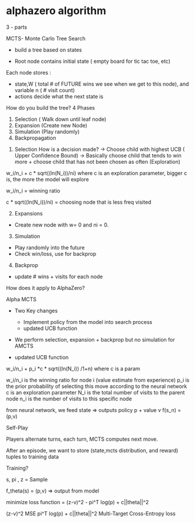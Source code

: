 # alphazero algorithm

3 - parts

MCTS-
Monte Carlo Tree Search 

- build a tree based on states

- Root node contains initial state ( empty board for tic tac toe, etc)

Each node stores :
- state,W ( total # of FUTURE wins we see when we get to this node), and variable n ( # visit count)
- actions decide what the next state is 
 

 How do you build the tree?
4 Phases
1. Selection ( Walk down until leaf node)
2. Expansion (Create new Node)
3. Simulation (Play randomly)
4. Backpropagation


1) Selection
How is a decision made?
-> Choose child with highest UCB ( Upper Confidence Bound)
-> Basically choose child that tends to win more + choose child that has not been chosen as often (Exploration)


w_i/n_i + c * sqrt((ln(N_i))/ni)  where c is an exploration parameter, bigger c is, the more the model will explore

w_i/n_i = winning ratio

 c * sqrt((ln(N_i))/ni) = choosing node that is less freq visited


 2) Expansions
 - Create new node with w= 0 and ni = 0.

 3) Simulation
 - Play randomly into the future 
 - Check win/loss, use for backprop

 4) Backprop
 - update # wins + visits for each node


 How does it apply to AlphaZero?

 Alpha MCTS

 - Two Key changes
    - Implement policy from the model into search process
    - updated UCB function

- We perform selection, expansion + backprop but no simulation for AMCTS

- updated UCB function

w_i/n_i + p_i *c * sqrt((ln(N_i)) /1+n)  where c is a param

w_i/n_i is the winning ratio for node i (value estimate from experience)
p_i is the prior probability of selecting this move according to the neural network
c is an exploration parameter
N_i is the total number of visits to the parent node
n_i is the number of visits to this specific node


from neural network, we feed state => outputs policy p + value v
f(s_n) = (p,v)


Self-Play

Players alternate turns, each turn, MCTS computes next move.

After an episode, we want to store (state,mcts distribution, and reward) tuples to training data

Training?

s, pi , z = Sample 

f_theta(s) = (p,v) => output from model

minimize loss function = (z-v)^2 - pi^T log(p) + c||theta||^2

 (z-v)^2  MSE 
 pi^T log(p) + c||theta||^2  Multi-Target Cross-Entropy loss




